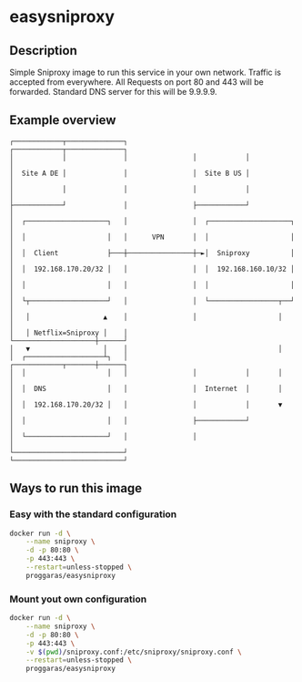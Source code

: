 # easysniproxy
## Description
Simple Sniproxy image to run this service in your own network. Traffic is accepted from everywhere.
All Requests on port 80 and 443 will be forwarded. Standard DNS server for this will be 9.9.9.9.
## Example overview
```
┌────────────┬──────────────┐                ┌────────────┬──────────────┐
│            │              │                │            │              │
│  Site A DE │              │                │  Site B US │              │
│            │              │                │            │              │
├────────────┘              │                ├────────────┘              │
│  ┌────────────────────┐   │                │  ┌────────────────────┐   │
│  │                    │   │      VPN       │  │                    │   │
│  │  Client            ├───┼────────────────┼─►│  Sniproxy          │   │
│  │  192.168.170.20/32 │   │                │  │  192.168.160.10/32 │   │
│  │                    │   │                │  │                    │   │
│  └┬───────────────────┘   │                │  └─────────────────┬──┘   │
│   │                  ▲    │                │                    │      │
│   │ Netflix=Sniproxy │    │                └────────────────────┼──────┘
│   ▼                  │    │                                     │
│  ┌───────────────────┴┐   │                ┌────────────┬───────┼──────┐
│  │                    │   │                │            │       │      │
│  │  DNS               │   │                │  Internet  │       │      │
│  │  192.168.170.20/32 │   │                │            │       ▼      │
│  │                    │   │                ├────────────┘              │                 
│  └────────────────────┘   │                │                           │
└───────────────────────────┘                └───────────────────────────┘
```
## Ways to run this image
### Easy with the standard configuration
```bash
docker run -d \
	--name sniproxy \
	-d -p 80:80 \
	-p 443:443 \
	--restart=unless-stopped \
	proggaras/easysniproxy
```
### Mount yout own configuration
```bash
docker run -d \
	--name sniproxy \
	-d -p 80:80 \
	-p 443:443 \
	-v $(pwd)/sniproxy.conf:/etc/sniproxy/sniproxy.conf \
	--restart=unless-stopped \
	proggaras/easysniproxy
```